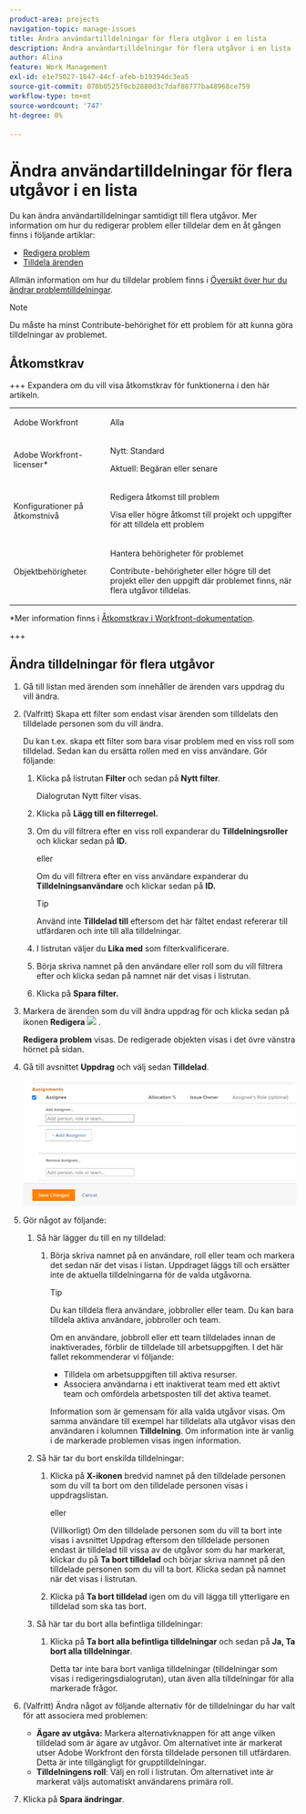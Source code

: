 ```yaml
---
product-area: projects
navigation-topic: manage-issues
title: Ändra användartilldelningar för flera utgåvor i en lista
description: Ändra användartilldelningar för flera utgåvor i en lista
author: Alina
feature: Work Management
exl-id: e1e75027-1847-44cf-afeb-b19394dc3ea5
source-git-commit: 070b0525f0cb2880d3c7daf88777ba48968ce759
workflow-type: tm+mt
source-wordcount: '747'
ht-degree: 0%

---
```


# Ändra användartilldelningar för flera utgåvor i en lista

<!--Audited: 07/2024-->
<!--
<p data-mc-conditions="QuicksilverOrClassic.Draft mode">(NOTE: similar article exists for tasks)</p>
-->

Du kan ändra användartilldelningar samtidigt till flera utgåvor. Mer information om hur du redigerar problem eller tilldelar dem en åt gången finns i följande artiklar:

* [Redigera problem](../../../manage-work/issues/manage-issues/edit-issues.md)
* [Tilldela ärenden](../../../manage-work/issues/manage-issues/assign-issues.md)

Allmän information om hur du tilldelar problem finns i [Översikt över hur du ändrar problemtilldelningar](../../../manage-work/issues/manage-issues/modify-issue-assignments-overview.md).

>[!NOTE]
>
>Du måste ha minst Contribute-behörighet för ett problem för att kunna göra tilldelningar av problemet.

## Åtkomstkrav

+++ Expandera om du vill visa åtkomstkrav för funktionerna i den här artikeln.

<table style="table-layout:auto"> 
 <col> 
 <col> 
 <tbody> 
  <tr> 
   <td role="rowheader">Adobe Workfront</td> 
   <td> <p>Alla </p> </td> 
  </tr> 
  <tr> 
   <td role="rowheader">Adobe Workfront-licenser*</td> 
   <td> <p>Nytt: Standard </p>
   <p>Aktuell: Begäran eller senare</p> </td> 
  </tr> 
  <tr> 
   <td role="rowheader">Konfigurationer på åtkomstnivå</td> 
   <td> <p>Redigera åtkomst till problem</p> <p>Visa eller högre åtkomst till projekt och uppgifter för att tilldela ett problem</p> </td> 
  </tr> 
  <tr> 
   <td role="rowheader">Objektbehörigheter</td> 
   <td> <p>Hantera behörigheter för problemet</p> <p>Contribute-behörigheter eller högre till det projekt eller den uppgift där problemet finns, när flera utgåvor tilldelas.</p>  </td> 
  </tr> 
 </tbody> 
</table>

*Mer information finns i [Åtkomstkrav i Workfront-dokumentation](/help/quicksilver/administration-and-setup/add-users/access-levels-and-object-permissions/access-level-requirements-in-documentation.md).

+++

<!--
<div data-mc-conditions="QuicksilverOrClassic.Draft mode">
<h2>When to modify user assignments on issues</h2>
<p>(NOTE:&nbsp;drafted and moved to the overview article: Modify issue assignments overview)</p>
<p>You might want to modify the user assignments for multiple issues for a variety of&nbsp;reasons, including the following:</p>
<ul>
<li>Users join or leave&nbsp;your team</li>
<li>A user takes a vacation that extends beyond the issue&nbsp;due dates</li>
<li>A specific role or user is set as the assignee for multiple issues and you want to quickly modify all items to be assigned to a different user or role</li>
</ul>
</div>
-->

## Ändra tilldelningar för flera utgåvor

1. Gå till listan med ärenden som innehåller de ärenden vars uppdrag du vill ändra.
1. (Valfritt) Skapa ett filter som endast visar ärenden som tilldelats den tilldelade personen som du vill ändra.

   Du kan t.ex. skapa ett filter som bara visar problem med en viss roll som tilldelad. Sedan kan du ersätta rollen med en viss användare. Gör följande:

   1. Klicka på listrutan **Filter** och sedan på **Nytt filter**.

      Dialogrutan Nytt filter visas.

   1. Klicka på **Lägg till en filterregel.**
   1. Om du vill filtrera efter en viss roll expanderar du **Tilldelningsroller** och klickar sedan på **ID.**

      eller

      Om du vill filtrera efter en viss användare expanderar du **Tilldelningsanvändare** och klickar sedan på **ID.**

      >[!TIP]
      >
      >Använd inte **Tilldelad till** eftersom det här fältet endast refererar till utfärdaren och inte till alla tilldelningar.

   1. I listrutan väljer du **Lika med** som filterkvalificerare.
   1. Börja skriva namnet på den användare eller roll som du vill filtrera efter och klicka sedan på namnet när det visas i listrutan.
   1. Klicka på **Spara filter.**

1. Markera de ärenden som du vill ändra uppdrag för och klicka sedan på ikonen **Redigera** ![](assets/qs-edit-icon.png) .

   **Redigera problem** visas. De redigerade objekten visas i det övre vänstra hörnet på sidan.

1. Gå till avsnittet **Uppdrag** och välj sedan **Tilldelad**.

   ![](assets/classic-assignmens-area-on-edit-box-350x119.png)

1. Gör något av följande:

   1. Så här lägger du till en ny tilldelad:

      1. Börja skriva namnet på en användare, roll eller team och markera det sedan när det visas i listan. Uppdraget läggs till och ersätter inte de aktuella tilldelningarna för de valda utgåvorna.

         >[!TIP]
         >
         >Du kan tilldela flera användare, jobbroller eller team. Du kan bara tilldela aktiva användare, jobbroller och team.
         >
         >Om en användare, jobbroll eller ett team tilldelades innan de inaktiverades, förblir de tilldelade till arbetsuppgiften. I det här fallet rekommenderar vi följande:
         >
         >* Tilldela om arbetsuppgiften till aktiva resurser.
         >* Associera användarna i ett inaktiverat team med ett aktivt team och omfördela arbetsposten till det aktiva teamet.

         Information som är gemensam för alla valda utgåvor visas. Om samma användare till exempel har tilldelats alla utgåvor visas den användaren i kolumnen **Tilldelning**. Om information inte är vanlig i de markerade problemen visas ingen information.

   1. Så här tar du bort enskilda tilldelningar:

      1. Klicka på **X-ikonen** bredvid namnet på den tilldelade personen som du vill ta bort om den tilldelade personen visas i uppdragslistan.

         eller

         (Villkorligt) Om den tilldelade personen som du vill ta bort inte visas i avsnittet Uppdrag eftersom den tilldelade personen endast är tilldelad till vissa av de utgåvor som du har markerat, klickar du på **Ta bort tilldelad** och börjar skriva namnet på den tilldelade personen som du vill ta bort. Klicka sedan på namnet när det visas i listrutan.

      1. Klicka på **Ta bort tilldelad** igen om du vill lägga till ytterligare en tilldelad som ska tas bort.

   1. Så här tar du bort alla befintliga tilldelningar:

      1. Klicka på **Ta bort alla befintliga tilldelningar** och sedan på **Ja, Ta bort alla tilldelningar**.

         Detta tar inte bara bort vanliga tilldelningar (tilldelningar som visas i redigeringsdialogrutan), utan även alla tilldelningar för alla markerade frågor.

1. (Valfritt) Ändra något av följande alternativ för de tilldelningar du har valt för att associera med problemen:

   * **Ägare av utgåva:** Markera alternativknappen för att ange vilken tilldelad som är ägare av utgåvor. Om alternativet inte är markerat utser Adobe Workfront den första tilldelade personen till utfärdaren. Detta är inte tillgängligt för grupptilldelningar.
   * **Tilldelningens roll**: Välj en roll i listrutan. Om alternativet inte är markerat väljs automatiskt användarens primära roll.

1. Klicka på **Spara ändringar**.
